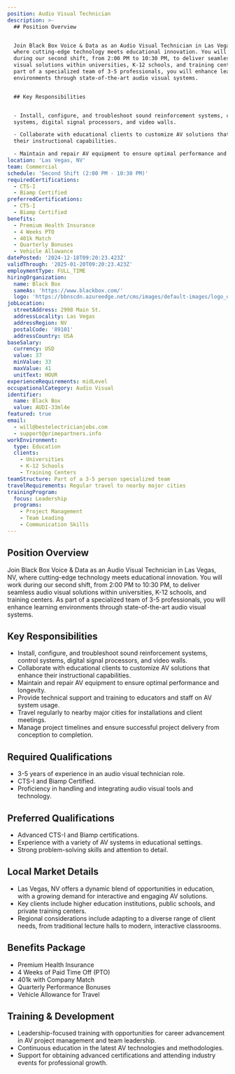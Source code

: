 ```yaml
---
position: Audio Visual Technician
description: >-
  ## Position Overview


  Join Black Box Voice & Data as an Audio Visual Technician in Las Vegas, NV,
  where cutting-edge technology meets educational innovation. You will work
  during our second shift, from 2:00 PM to 10:30 PM, to deliver seamless audio
  visual solutions within universities, K-12 schools, and training centers. As
  part of a specialized team of 3-5 professionals, you will enhance learning
  environments through state-of-the-art audio visual systems.


  ## Key Responsibilities


  - Install, configure, and troubleshoot sound reinforcement systems, control
  systems, digital signal processors, and video walls.

  - Collaborate with educational clients to customize AV solutions that enhance
  their instructional capabilities.

  - Maintain and repair AV equipment to ensure optimal performance and lon...
location: 'Las Vegas, NV'
team: Commercial
schedule: 'Second Shift (2:00 PM - 10:30 PM)'
requiredCertifications:
  - CTS-I
  - Biamp Certified
preferredCertifications:
  - CTS-I
  - Biamp Certified
benefits:
  - Premium Health Insurance
  - 4 Weeks PTO
  - 401k Match
  - Quarterly Bonuses
  - Vehicle Allowance
datePosted: '2024-12-18T09:20:23.423Z'
validThrough: '2025-01-20T09:20:23.423Z'
employmentType: FULL_TIME
hiringOrganization:
  name: Black Box
  sameAs: 'https://www.blackbox.com/'
  logo: 'https://bbnscdn.azureedge.net/cms/images/default-images/logo_dark.png'
jobLocation:
  streetAddress: 2998 Main St.
  addressLocality: Las Vegas
  addressRegion: NV
  postalCode: '89101'
  addressCountry: USA
baseSalary:
  currency: USD
  value: 37
  minValue: 33
  maxValue: 41
  unitText: HOUR
experienceRequirements: midLevel
occupationalCategory: Audio Visual
identifier:
  name: Black Box
  value: AUDI-33ml4e
featured: true
email:
  - will@bestelectricianjobs.com
  - support@primepartners.info
workEnvironment:
  type: Education
  clients:
    - Universities
    - K-12 Schools
    - Training Centers
teamStructure: Part of a 3-5 person specialized team
travelRequirements: Regular travel to nearby major cities
trainingProgram:
  focus: Leadership
  programs:
    - Project Management
    - Team Leading
    - Communication Skills
---
```




## Position Overview

Join Black Box Voice & Data as an Audio Visual Technician in Las Vegas, NV, where cutting-edge technology meets educational innovation. You will work during our second shift, from 2:00 PM to 10:30 PM, to deliver seamless audio visual solutions within universities, K-12 schools, and training centers. As part of a specialized team of 3-5 professionals, you will enhance learning environments through state-of-the-art audio visual systems.

## Key Responsibilities

- Install, configure, and troubleshoot sound reinforcement systems, control systems, digital signal processors, and video walls.
- Collaborate with educational clients to customize AV solutions that enhance their instructional capabilities.
- Maintain and repair AV equipment to ensure optimal performance and longevity.
- Provide technical support and training to educators and staff on AV system usage.
- Travel regularly to nearby major cities for installations and client meetings.
- Manage project timelines and ensure successful project delivery from conception to completion.

## Required Qualifications

- 3-5 years of experience in an audio visual technician role.
- CTS-I and Biamp Certified.
- Proficiency in handling and integrating audio visual tools and technology.

## Preferred Qualifications

- Advanced CTS-I and Biamp certifications.
- Experience with a variety of AV systems in educational settings.
- Strong problem-solving skills and attention to detail.

## Local Market Details

- Las Vegas, NV offers a dynamic blend of opportunities in education, with a growing demand for interactive and engaging AV solutions.
- Key clients include higher education institutions, public schools, and private training centers.
- Regional considerations include adapting to a diverse range of client needs, from traditional lecture halls to modern, interactive classrooms.

## Benefits Package

- Premium Health Insurance
- 4 Weeks of Paid Time Off (PTO)
- 401k with Company Match
- Quarterly Performance Bonuses
- Vehicle Allowance for Travel

## Training & Development

- Leadership-focused training with opportunities for career advancement in AV project management and team leadership.
- Continuous education in the latest AV technologies and methodologies.
- Support for obtaining advanced certifications and attending industry events for professional growth.
